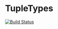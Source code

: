 # TupleTypes

[![Build Status](https://travis-ci.org/mbauman/TupleTypes.jl.svg?branch=master)](https://travis-ci.org/mbauman/TupleTypes.jl)

